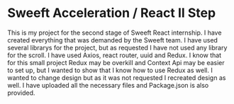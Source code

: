 # Sweeft Acceleration / React II Step

This is my project for the second stage of Sweeft React internship. I have created everything that was demanded by the Sweeft team. I have used several librarys for the project, but as requested I have not used any library for the scroll. I have used Axios, react router, uuid and Redux. I know that for this small project Redux may be overkill and Context Api may be easier to set up, but I wanted to show that I know how to use Redux as well. I wanted to change design but as it was not requested I recreated design as well. I have uploaded all the necessary files and Package.json is also provided.
